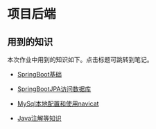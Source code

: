 
# 项目后端

## 用到的知识

本次作业中用到的知识如下。点击标题可跳转到笔记。

- [SpringBoot基础](https://github.com/YangShaw/LearningNotes/blob/master/notes/spring-boot-learning.md)

- [SpringBootJPA访问数据库](https://github.com/YangShaw/LearningNotes/blob/master/notes/spring-boot-learning.md)

- [MySql本地配置和使用navicat](https://github.com/YangShaw/LearningNotes/blob/master/notes/mysql.md)

- [Java注解等知识](https://github.com/YangShaw/LearningNotes/blob/master/notes/java.md)



